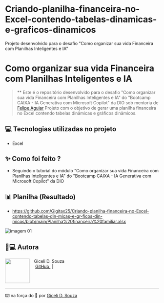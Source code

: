 # Criando-planilha-financeira-no-Excel-contendo-tabelas-dinamicas-e-graficos-dinamicos
Projeto desenvolvido para o desafio "Como organizar sua vida Financeira com Planilhas Inteligentes e IA" 

# Como organizar sua vida Financeira com Planilhas Inteligentes e IA


 > ** Este é o repositório desenvolvido para o desafio "Como organizar sua vida Financeira com Planilhas Inteligentes e IA" do "Bootcamp CAIXA - IA Generativa com Microsoft Copilot" da DIO sob mentoria de [Felipe Aguiar](https://github.com/felipeAguiarCode) 
Projeto com o objetivo de gerar uma planilha financeira no Excel contendo tabelas dinâmicas e gráficos dinâmicos.
## 💻 Tecnologias utilizadas no projeto
- Excel

## ✨ Como foi feito ?

- Seguindo o tutorial do módulo "Como organizar sua vida Financeira com Planilhas Inteligentes e IA" do "Bootcamp CAIXA - IA Generativa com Microsoft Copilot" da DIO

## 📊 Planilha (Resultado)
 
- https://github.com/Gigitax25/Criando-planilha-financeira-no-Excel-contendo-tabelas-din-micas-e-gr-ficos-din-micos/blob/main/Planilha%20financeira%20familiar.xlsx

![imagem 01](https://github.com/user-attachments/assets/6d4cdc52-5396-436c-9c3d-f20b699cd9c9)





## 👨💻 Autora

<p>
    <img 
      align=left 
      margin=10 
      width=80 
      src="https://avatars.githubusercontent.com/u/193442865?v=4" 
    />
    <p>&nbsp&nbsp&nbspGiceli D. Souza<br>
    &nbsp&nbsp&nbsp
    <a 
        href="https://github.com/Gigitax25">
        GitHub
    </a>
    &nbsp;|&nbsp;
   
</p>
<br/><br/>
<p>

---

⌨️ na força do 🤬 por [Giceli D. Souza](https://github.com/Gigitax25)
